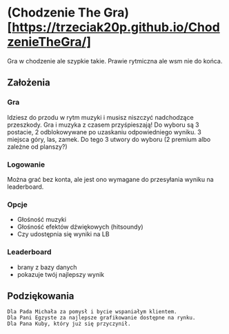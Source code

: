 # (Chodzenie The Gra)[https://trzeciak20p.github.io/ChodzenieTheGra/]
Gra w chodzenie ale szypkie takie. Prawie rytmiczna ale wsm nie do końca.

## Założenia

### Gra
Idziesz do przodu w rytm muzyki i musisz niszczyć nadchodzące przeszkody. Gra i muzyka z czasem przyśpieszają!
Do wyboru są 3 postacie, 2 odblokowywane po uzaskaniu odpowiedniego wyniku.
3 miejsca góry, las, zamek.
Do tego 3 utwory do wyboru (2 premium albo zależne od planszy?)

### Logowanie
Można grać bez konta, ale jest ono wymagane do przesyłania wyniku na leaderboard.

### Opcje
- Głośność muzyki
- Głośność efektów dźwiękowych (hitsoundy)
- Czy udostępnia się wyniki na LB

### Leaderboard
- brany z bazy danych
- pokazuje twój najlepszy wynik


## Podziękowania
    Dla Pada Michała za pomysł i bycie wspaniałym klientem.
    Dla Pani Egzyste za najlepsze grafikowanie dostępne na rynku.
    Dla Pana Kuby, który już się przyczynił.
